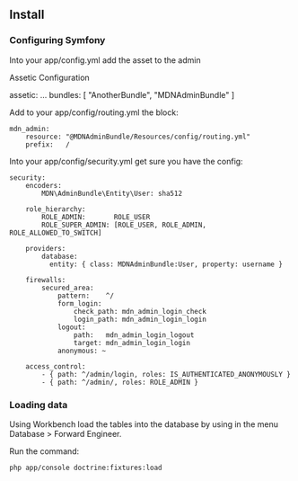

## Install

### Configuring Symfony

Into your app/config.yml add the asset to the admin

Assetic Configuration

assetic:
    ...
    bundles:        [ "AnotherBundle", "MDNAdminBundle" ]


Add to your app/config/routing.yml the block:

    mdn_admin:
        resource: "@MDNAdminBundle/Resources/config/routing.yml"
        prefix:   /


Into your app/config/security.yml get sure you have the config:

    security:
        encoders:
            MDN\AdminBundle\Entity\User: sha512

        role_hierarchy:
            ROLE_ADMIN:       ROLE_USER
            ROLE_SUPER_ADMIN: [ROLE_USER, ROLE_ADMIN, ROLE_ALLOWED_TO_SWITCH]

        providers:
            database: 
              entity: { class: MDNAdminBundle:User, property: username }

        firewalls:
            secured_area:
                pattern:    ^/
                form_login:
                    check_path: mdn_admin_login_check
                    login_path: mdn_admin_login_login
                logout:
                    path:   mdn_admin_login_logout
                    target: mdn_admin_login_login
                anonymous: ~

        access_control:
            - { path: ^/admin/login, roles: IS_AUTHENTICATED_ANONYMOUSLY }
            - { path: ^/admin/, roles: ROLE_ADMIN }

### Loading data 

Using Workbench load the tables into the database by using in the menu Database > Forward Engineer.

Run the command:

    php app/console doctrine:fixtures:load

